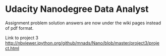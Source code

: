 # Udacity Nanodegree Data Analyst
Assignment problem solution answers are now under the wiki pages instead of pdf format.

Link to project 3
http://nbviewer.ipython.org/github/mnads/Nano/blob/master/project3/project.html
